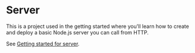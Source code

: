 # Server

This is a project used in the getting started where you'll learn how to create and deploy a basic Node.js server you can call from HTTP.

See [Getting started for server](https://docs.scaledynamics.com/docs/getting-started/server).
